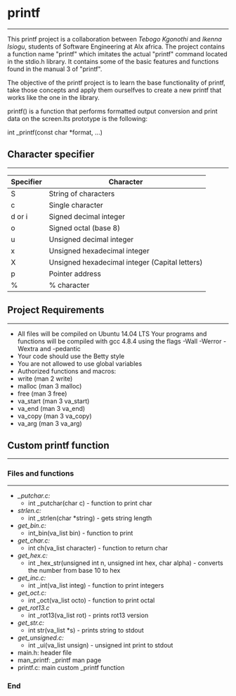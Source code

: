 # printf
-------------------------------------------------------------------------------
This printf project is a collaboration between *Tebogo Kgonothi* and *Ikenna Isiogu*, students of Software Engineering at Alx africa. The project contains a function name "printf" which imitates the actual "printf" command located in the stdio.h library. It contains some of the basic features and functions found in the manual 3 of "printf".

The objective of the printf project is to learn the base functionality of printf, take those concepts and apply them ourselfves to create a new printf that works like the one in the library.

printf() is a function that performs formatted output conversion and print data on the screen.Its prototype is the following:

int _printf(const char *format, ...)

## Character specifier
---

| Specifier |    Character  |
| ----------| --------------|
|S          | String of characters|
|c          | Single character|
|d or i     | Signed decimal integer|
|o			| Signed octal (base 8) |
|u			| Unsigned decimal integer|
|x			| Unsigned hexadecimal integer |
|X			| Unsigned hexadecimal integer (Capital letters) |
|p			| Pointer address		|
|%			| % character  | 

## Project Requirements
------------------------------------------------------------------------------
- All files will be compiled on Ubuntu 14.04 LTS
Your programs and functions will be compiled with gcc 4.8.4 using the flags -Wall -Werror -Wextra and -pedantic
- Your code should use the Betty style
- You are not allowed to use global variables
- Authorized functions and macros:
- write (man 2 write)
- malloc (man 3 malloc)
- free (man 3 free)
- va_start (man 3 va_start)
- va_end (man 3 va_end)
- va_copy (man 3 va_copy)
- va_arg (man 3 va_arg)

## Custom printf function
------------------------------------------------------------------------------
### Files and functions
------------------------------------------------------------------------------

- *_putchar.c:*
	- int _putchar(char c) - function to print char
- *strlen.c:*
	- int _strlen(char *string) - gets string length
- *get_bin.c:*
	- int_bin(va_list bin) - function to print
- *get_char.c:*
	- int ch(va_list character) -  function to return char
- *get_hex.c:*
	- int _hex_str(unsigned int n, unsigned int hex, char alpha) - converts the number from base 10 to hex 
- *get_inc.c:*
	- int _int(va_list integ) - function to print integers
- *get_oct.c:*
	- int _oct(va_list octo) - function to print octal
- *get_rot13.c*
	- int _rot13(va_list rot) - prints rot13 version
- *get_str.c:*
	- int str(va_list *s) - prints string to stdout
- *get_unsigned.c:*
	- int _ui(va_list unsign) - unsigned int print to stdout
- main.h: header file
- man_printf: _printf man page
- printf.c: main custom _printf function 
	
### End  

   
